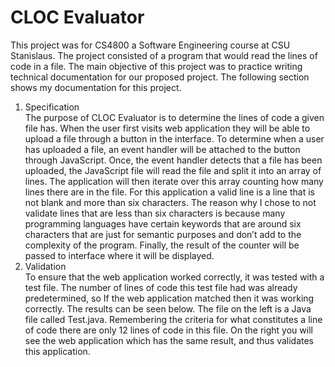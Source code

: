 <h1>CLOC Evaluator</h1>
<p>
 This project was for CS4800 a Software Engineering course at CSU Stanislaus.  The project consisted of a program
 that would read the lines of code in a file.  The main objective of this project was to practice  writing technical documentation for our
 proposed project.  The following section shows my documentation for this project.
</p>

<ol>
 <li>
  Specification <br />
     The purpose of CLOC Evaluator is to determine the lines of code a given file has.    When the user first visits web application they will be able to upload a file through a button in the interface.  To determine when a user has uploaded a file, an event handler will be attached to the button through JavaScript.  Once, the event handler detects that a file has been uploaded, the JavaScript file will read the file and split it into an array of lines.  The application will then iterate over this array counting how many lines there are in the file.  For this application a valid line is a line that is not blank and more than six characters.  The reason why I chose to not validate lines that are less than six characters is because many programming languages have certain keywords that are around six characters that are just for semantic purposes and don’t add to the complexity of the program. Finally, the result of the counter will be passed to interface where it will be displayed.
 </li>
 <li>
   Validation <br />
   To ensure that the web application worked correctly, it was tested with a test file.  The number of lines of code this test file had was already predetermined, so If the web application matched then it was working correctly. The results can be seen below.  The file on the left is a Java file called Test.java.  Remembering the criteria for what constitutes a line of code there are only 12 lines of code in this file.  On the right you will see the web application which has the same result, and thus validates this application.
  
 </li>
</ol>
